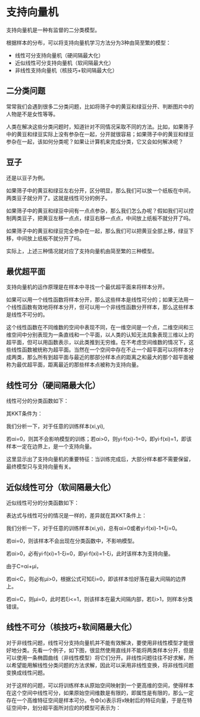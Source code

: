 # 支持向量机

支持向量机是一种有监督的二分类模型。

根据样本的分布，可以将支持向量机学习方法分为3种由简至繁的模型：

- 线性可分支持向量机（硬间隔最大化）
- 近似线性可分支持向量机（软间隔最大化）
- 非线性支持向量机（核技巧+软间隔最大化）

## 二分类问题

常常我们会遇到很多二分类问题，比如将筛子中的黄豆和绿豆分开、判断图片中的人物是不是女性等等。

人类在解决这些分类问题时，知道针对不同情况采取不同的方法。比如，如果筛子中的黄豆和绿豆实际上没有参杂在一起，分开就很容易；如果筛子中的黄豆和绿豆参杂在一起，该如何分类呢？如果让计算机来完成分类，它又会如何解决呢？

## 豆子

还是以豆子为例。

如果筛子中的黄豆和绿豆左右分开，区分明显，那么我们可以放一个纸板在中间，两类豆子就分开了。这就是线性可分的例子。

如果筛子中的黄豆和绿豆中间有一点点参杂，那么我们怎么办呢？假如我们可以控制两类豆子，把黄豆左移一点点，绿豆右移一点点，中间放上纸板不就分开了吗。

如果筛子中的黄豆和绿豆完全参杂在一起，那么我们可以把黄豆全部上移，绿豆下移，中间放上纸板不就分开了吗。

实际上，上述三种情况就对应了支持向量机由简至繁的三种模型。

## 最优超平面

支持向量机的运作原理是在样本中寻找一个最优超平面来将样本分开。

如果可以用一个线性函数将样本分开，那么这些样本是线性可分的；如果无法用一个线性函数有效地将样本分开，但可以用一个非线性函数分开样本，那么这些样本是线性不可分的。

这个线性函数在不同维数的空间中表现不同，在一维空间是一个点，二维空间和三维空间中分别表现为一条直线和一个平面，以人类的认知无法具象表现三维以上的超平面，但可以用函数表示，以此类推到无穷维。在不考虑空间维数的情况下，这些线性函数被统称为超平面。当然在一个空间中存在不止一个超平面可以将样本分成两类，那么所有到超平面与最近的那部分样本点的距离之和最大的那个超平面被称为最优超平面，距离最近的那些样本点被称为支持向量。

## 线性可分（硬间隔最大化）

线性可分的分类函数如下：



其KKT条件为：



我们分析一下，对于任意的训练样本(xi,yi),

若αi=0，则其不会影响模型的训练；若αi>0，则yi·f(xi)-1=0，即yi·f(xi)=1，即该样本一定在边界上，是一个支持向量。

这里显示出了支持向量机的重要特征：当训练完成后，大部分样本都不需要保留，最终模型只与支持向量有关。

## 近似线性可分（软间隔最大化）

近似线性可分的分类函数如下：



表达式与线性可分的情况是一样的，差异就在其KKT条件上：



我们分析一下，对于任意的训练样本(xi,yi)，总有αi=0或者yi·f(xi)-1+ξi=0。

若αi=0，则该样本不会出现在分类函数中，不影响模型。

若αi>0，必有yi·f(xi)=1-ξi=0，即yi·f(xi)=1-ξi，此时该样本为支持向量。

由于C=αi+μi，

若αi<C，则必有μi>0，根据公式可知ξi=0，即该样本恰好落在最大间隔的边界上。

若αi=C，则μi=0，此时若ξi<=1，则该样本在最大间隔内部，若ξi>1，则样本分类错误。

## 线性不可分（核技巧+软间隔最大化）

对于非线性问题，线性可分支持向量机并不能有效解决，要使用非线性模型才能很好地分类。先看一个例子，如下图，很显然使用直线并不能将两类样本分开，但是可以使用一条椭圆曲线（非线性模型）将它们分开。非线性问题往往不好求解，所以希望能用解线性分类问题的方法求解，因此可以采用非线性变换，将非线性问题变换成线性问题。



对于这样的问题，可以将训练样本从原始空间映射到一个更高维的空间，使得样本在这个空间中线性可分，如果原始空间维数是有限的，即属性是有限的，那么一定存在一个高维特征空间是样本可分。令Φ(x)表示将x映射后的特征向量，于是在特征空间中，划分超平面所对应的的模型可表示为：



